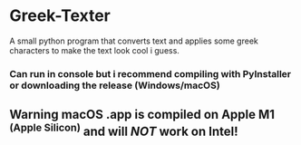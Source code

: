 # Greek-Texter

A small python program that converts text and applies some greek characters to make the text look cool i guess.

### Can run in console but i recommend compiling with PyInstaller or downloading the release (Windows/macOS)

## Warning macOS .app is compiled on Apple M1 <sup>(Apple Silicon)</sup> and will _NOT_ work on Intel!
